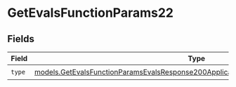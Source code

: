 # GetEvalsFunctionParams22


## Fields

| Field                                                                                                                                                                            | Type                                                                                                                                                                             | Required                                                                                                                                                                         | Description                                                                                                                                                                      |
| -------------------------------------------------------------------------------------------------------------------------------------------------------------------------------- | -------------------------------------------------------------------------------------------------------------------------------------------------------------------------------- | -------------------------------------------------------------------------------------------------------------------------------------------------------------------------------- | -------------------------------------------------------------------------------------------------------------------------------------------------------------------------------- |
| `type`                                                                                                                                                                           | [models.GetEvalsFunctionParamsEvalsResponse200ApplicationJSONResponseBodyData522Type](../models/getevalsfunctionparamsevalsresponse200applicationjsonresponsebodydata522type.md) | :heavy_check_mark:                                                                                                                                                               | N/A                                                                                                                                                                              |